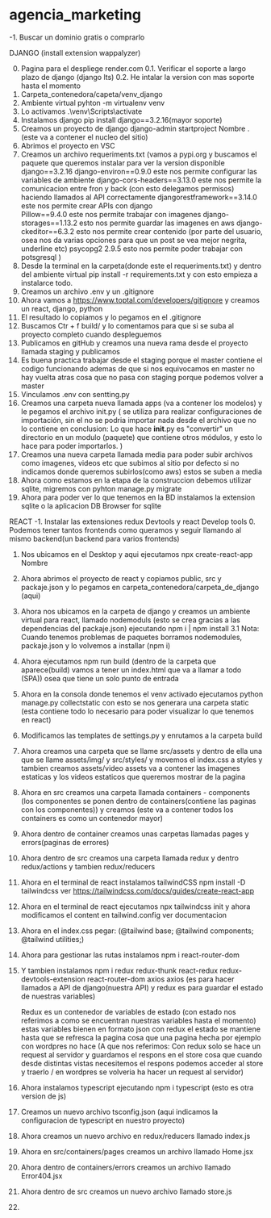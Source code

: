# agencia_marketing

-1. Buscar un dominio gratis o comprarlo

DJANGO (install extension wappalyzer)

0. Pagina para el despliege render.com
0.1. Verificar el soporte a largo plazo de django (django lts)
0.2. He intalar la version con mas soporte hasta el momento
1. Carpeta_contenedora/capeta/venv_django
2. Ambiente virtual pyhton -m virtualenv venv
3. Lo activamos .\venv\Scripts\activate
4. Instalamos django pip install django==3.2.16(mayor soporte)
5. Creamos un proyecto de django django-admin startproject Nombre . (este va a contener el nucleo del sitio)
6. Abrimos el proyecto en VSC
7. Creamos un archivo requeriments.txt (vamos a pypi.org y buscamos el paquete que queremos instalar para ver la 
	version disponible
	django==3.2.16
	django-environ==0.9.0 este nos permite configurar las variables de ambiente
	django-cors-headers==3.13.0 este nos permite la comunicacion entre fron y back (con esto delegamos permisos) haciendo
	llamados al API correctamente
	djangorestframework==3.14.0 este nos permite crear APIs con django	
	Pillow==9.4.0 este nos permite trabajar con imagenes
	django-storages==1.13.2 esto nos permite guardar las imagenes en aws
	django-ckeditor==6.3.2	esto nos permite crear contenido (por parte del usuario, osea nos da varias opciones para
	que un post se vea mejor negrita, underline etc)
	psycopg2 2.9.5 esto nos permite poder trabajar con potsgresql
)
8. Desde la terminal en la carpeta(donde este el requeriments.txt) y dentro del ambiente
	virtual pip install -r requirements.txt y con esto empieza a instalarce todo.
9. Creamos un archivo .env y un .gitignore
10. Ahora vamos a https://www.toptal.com/developers/gitignore y creamos un react, django, python
11. El resultado lo copiamos y lo pegamos en el .gitignore
12. Buscamos Ctr + f build/ y lo comentamos para que si se suba al proyecto completo cuando despleguemos
13. Publicamos en gitHub y creamos una nueva rama desde el proyecto llamada staging y publicamos
14. Es buena practica trabajar desde el staging porque el master contiene el codigo funcionando ademas de que si
	nos equivocamos en master no hay vuelta atras cosa que no pasa con staging porque podemos volver a master
15. Vinculamos .env con sentting.py
16. Creamos una carpeta nueva llamada apps (va a contener los modelos) y le pegamos el archivo init.py
	( se utiliza para realizar configuraciones de importación, sin el no se podria importar nada desde 
	el archivo que no lo contiene en conclusion: Lo que hace __init__.py es "convertir" un directorio en un modulo (paquete)
	que contiene otros módulos, y esto lo hace para poder importarlos. )
17. Creamos una nueva carpeta llamada media para poder subir archivos como imagenes,  videos etc que subimos al sitio por defecto
	si no indicamos donde queremos subirlos(como aws) estos se suben a media
18. Ahora como estamos en la etapa de la construccion debemos utilizar sqlite, migremos con pyhton manage.py migrate
19. Ahora para poder ver lo que tenemos en la BD instalamos la extension sqlite o la aplicacion DB Browser for sqlite





REACT
-1. Instalar las extensiones redux Devtools y react Develop tools
0. Podemos tener tantos frontends como queramos y seguir llamando al mismo backend(un backend para varios frontends)
1. Nos ubicamos en el Desktop y aqui ejecutamos npx create-react-app Nombre
2. Ahora abrimos el proyecto de react y copiamos public, src y packaje.json y lo pegamos en carpeta_contenedora/carpeta_de_django (aqui)
3. Ahora nos ubicamos en la carpeta de django y creamos un ambiente virtual para react, llamado nodemoduls
	(esto se crea gracias a las dependencias del packaje.json) ejecutando 
	npm i | npm install
3.1 Nota: Cuando tenemos problemas de paquetes borramos nodemodules, packaje.json y lo volvemos a installar (npm i)
4. Ahora ejecutamos npm run build (dentro de la carpeta que aparece(build) vamos a tener un index.html que va a llamar a todo (SPA))
	osea que tiene un solo punto de entrada
5. Ahora en la consola donde tenemos el venv activado ejecutamos python manage.py collectstatic con esto se nos generara una carpeta
	static (esta contiene todo lo necesario para poder visualizar lo que tenemos en react)
6. Modificamos las templates de settings.py y enrutamos a la carpeta build
7. Ahora creamos una carpeta que se llame src/assets y dentro de ella una que se llame assets/img/ y src/styles/ y movemos el index.css a styles
	y tambien creamos assets/video assets va a contener las imagenes estaticas y los videos estaticos que queremos mostrar de la pagina
8. Ahora en src creamos una carpeta llamada containers - components (los componentes se ponen dentro de containers(contiene las paginas con los 
	componentes)) y creamos  (este va a contener todos los containers es como un contenedor mayor)
9. Ahora dentro de container creamos unas carpetas llamadas pages y errors(paginas de errores)
10. Ahora dentro de src creamos una carpeta llamada redux y dentro redux/actions y tambien redux/reducers
11. Ahora en el terminal de react instalamos tailwindCSS npm install -D tailwindcss ver https://tailwindcss.com/docs/guides/create-react-app
12. Ahora en el terminal de react ejecutamos npx tailwindcss init y ahora modificamos el content en tailwind.config ver documentacion
13. Ahora en el index.css pegar: 
	(@tailwind base;
	@tailwind components;
	@tailwind utilities;)
14. Ahora para gestionar las rutas instalamos npm i react-router-dom
15. Y tambien instalamos npm i redux redux-thunk react-redux redux-devtools-extension react-router-dom axios     axios (es para hacer llamados a API
	de django(nuestra API) y redux es para guardar el estado de nuestras variables)
	
	Redux es un contenedor de variables de estado (con estado nos referimos a como se encuentran nuestras variables hasta el momento)
	estas variables bienen en formato json con redux el estado se mantiene hasta que se refresca la pagina cosa que una pagina hecha 
	por ejemplo con wordpres no hace (A que nos referimos: Con redux solo se hace un request al servidor y guardamos el respons en el store
	cosa que cuando desde distintas vistas necesitemos el respons podemos acceder al store y traerlo / en wordpres se volveria ha hacer un request al 
	servidor)

16. Ahora instalamos typescript ejecutando npm i typescript (esto es otra version de js)
17. Creamos un nuevo archivo tsconfig.json (aqui indicamos la configuracion de typescript en nuestro proyecto)
18. Ahora creamos un nuevo archivo en redux/reducers llamado index.js
19. Ahora en src/containers/pages creamos un archivo llamado Home.jsx
20. Ahora dentro de containers/errors creamos un archivo llamado Error404.jsx
21. Ahora dentro de src creamos un nuevo archivo llamado store.js
22.







